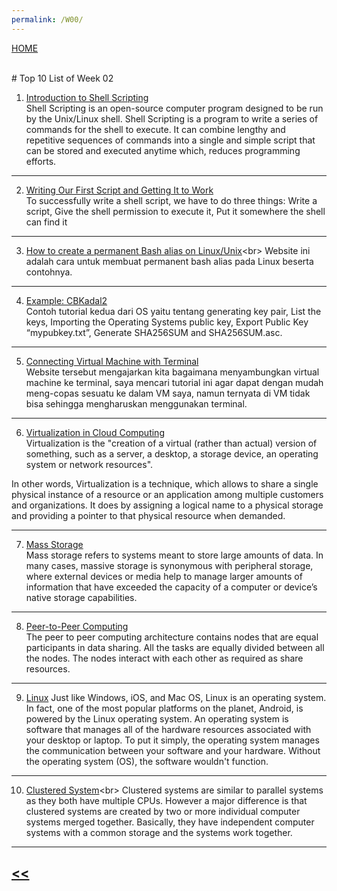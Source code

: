 ```yaml
---
permalink: /W00/
---
```

[HOME](../)

<br>
# Top 10 List of Week 02


1. [Introduction to Shell Scripting](https://www.guru99.com/introduction-to-shell-scripting.html)<br>
Shell Scripting is an open-source computer program designed to be run by the Unix/Linux shell. Shell Scripting is a program to write a series of commands for the shell to execute. It can combine lengthy and repetitive sequences of commands into a single and simple script that can be stored and executed anytime which, reduces programming efforts.
* * *
2. [Writing Our First Script and Getting It to Work](http://linuxcommand.org/lc3_wss0010.php)<br>
To successfully write a shell script, we have to do three things:
Write a script, Give the shell permission to execute it, Put it somewhere the shell can find it
* * *
3. [How to create a permanent Bash alias on Linux/Unix](https://www.cyberciti.biz/faq/create-permanent-bash-alias-linux-unix/#:~:text=You%20need%20to%20put%20bash,bash%20for%20non%2Dlogin%20shells.)<br>
Website ini adalah cara untuk membuat permanent bash alias pada Linux beserta contohnya.
* * *
4. [Example: CBKadal2](https://osp4diss.vlsm.org/CBKadal2.html)<br>
Contoh tutorial kedua dari OS yaitu tentang generating key pair, List the keys, Importing the Operating Systems public key, Export Public Key “mypubkey.txt”, Generate SHA256SUM and SHA256SUM.asc. 
* * *
5. [Connecting Virtual Machine with Terminal](https://medium.com/@harshityadav95/connecting-to-linux-ubuntu-running-in-virtual-machine-to-terminal-in-windows-wsl-1b0f51d4787d)<br>
Website tersebut mengajarkan kita bagaimana menyambungkan virtual machine ke terminal, saya mencari tutorial ini agar dapat dengan mudah meng-copas sesuatu ke dalam VM saya, namun ternyata di VM tidak bisa sehingga mengharuskan menggunakan terminal.
* * *
6. [Virtualization in Cloud Computing](https://www.javatpoint.com/virtualization-in-cloud-computing)<br>
Virtualization is the "creation of a virtual (rather than actual) version of something, such as a server, a desktop, a storage device, an operating system or network resources".

In other words, Virtualization is a technique, which allows to share a single physical instance of a resource or an application among multiple customers and organizations. It does by assigning a logical name to a physical storage and providing a pointer to that physical resource when demanded.
* * *
7. [Mass Storage](https://www.techopedia.com/definition/2619/mass-storage)<br>
Mass storage refers to systems meant to store large amounts of data. In many cases, massive storage is synonymous with peripheral storage, where external devices or media help to manage larger amounts of information that have exceeded the capacity of a computer or device’s native storage capabilities.
* * *
8. [Peer-to-Peer Computing](https://www.tutorialspoint.com/Peer-to-Peer-Computing)<br>
The peer to peer computing architecture contains nodes that are equal participants in data sharing. All the tasks are equally divided between all the nodes. The nodes interact with each other as required as share resources.
* * *
9. [Linux](https://www.linux.com/what-is-linux/)
Just like Windows, iOS, and Mac OS, Linux is an operating system. In fact, one of the most popular platforms on the planet, Android, is powered by the Linux operating system. An operating system is software that manages all of the hardware resources associated with your desktop or laptop. To put it simply, the operating system manages the communication between your software and your hardware. Without the operating system (OS), the software wouldn't function.
* * *
10. [Clustered System](https://www.tutorialspoint.com/Clustered-Systems#:~:text=The%20clustered%20systems%20are%20a,systems%20contains%20the%20cluster%20software.)<br>
Clustered systems are similar to parallel systems as they both have multiple CPUs. However a major difference is that clustered systems are created by two or more individual computer systems merged together. Basically, they have independent computer systems with a common storage and the systems work together.
* * *

## [<<](../)

